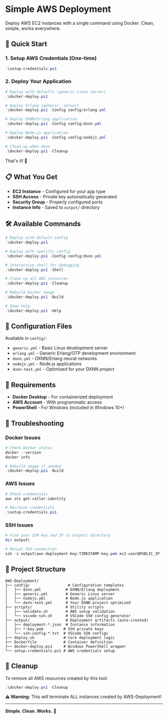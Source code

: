 # Simple AWS Deployment

Deploy AWS EC2 instances with a single command using Docker. Clean, simple, works everywhere.

## 🚀 Quick Start

### 1. Setup AWS Credentials (One-time)
```powershell
.\setup-credentials.ps1
```

### 2. Deploy Your Application
```powershell
# Deploy with defaults (generic Linux server)
.\docker-deploy.ps1

# Deploy Erlang (generic  server)
.\docker-deploy.ps1 -Config config/erlang.yml

# Deploy DXNN/Erlang application
.\docker-deploy.ps1 -Config config/dxnn.yml

# Deploy Node.js application  
.\docker-deploy.ps1 -Config config/nodejs.yml

# Clean up when done
.\docker-deploy.ps1 -Cleanup
```

That's it! 🎉

## 📋 What You Get

- **EC2 Instance** - Configured for your app type
- **SSH Access** - Private key automatically generated  
- **Security Group** - Properly configured ports
- **Instance Info** - Saved to `output/` directory

## 🛠️ Available Commands

```powershell
# Deploy with default config
.\docker-deploy.ps1

# Deploy with specific config
.\docker-deploy.ps1 -Config config/dxnn.yml

# Interactive shell for debugging
.\docker-deploy.ps1 -Shell

# Clean up all AWS resources
.\docker-deploy.ps1 -Cleanup

# Rebuild Docker image
.\docker-deploy.ps1 -Build

# Show help
.\docker-deploy.ps1 -Help
```

## 📁 Configuration Files

Available in `config/`:
- `generic.yml` - Basic Linux development server
- `erlang.yml` - Generic Erlang/OTP development environment
- `dxnn.yml` - DXNN/Erlang neural networks  
- `nodejs.yml` - Node.js applications
- `dxnn-test.yml` - Optimized for your DXNN project

## 🔧 Requirements

- **Docker Desktop** - For containerized deployment
- **AWS Account** - With programmatic access
- **PowerShell** - For Windows (included in Windows 10+)

## 🐛 Troubleshooting

### Docker Issues
```powershell
# Check Docker status
docker --version
docker info

# Rebuild image if needed
.\docker-deploy.ps1 -Build
```

### AWS Issues  
```powershell
# Check credentials
aws sts get-caller-identity

# Recreate credentials
.\setup-credentials.ps1
```

### SSH Issues
```powershell
# Find your SSH key and IP in output/ directory
dir output\

# Manual SSH connection
ssh -i output\aws-deployment-key-TIMESTAMP-key.pem ec2-user@PUBLIC_IP
```

## 📁 Project Structure

```
AWS-Deployment/
├── config/                 # Configuration templates
│   ├── dxnn.yml           # DXNN/Erlang deployment
│   ├── generic.yml        # Generic Linux server  
│   ├── nodejs.yml         # Node.js application
│   └── dxnn-test.yml      # Your DXNN project optimized
├── scripts/               # Utility scripts
│   ├── validate.sh        # AWS setup validation
│   └── vscode-ssh.sh      # VSCode SSH config generator
├── output/                # Deployment artifacts (auto-created)
│   ├── deployment-*.json  # Instance information
│   ├── *-key.pem         # SSH private keys
│   └── ssh-config-*.txt  # VSCode SSH configs
├── deploy.sh             # Core deployment logic
├── Dockerfile            # Container definition
├── docker-deploy.ps1     # Windows PowerShell wrapper
└── setup-credentials.ps1 # AWS credentials setup
```

## 🧹 Cleanup

To remove all AWS resources created by this tool:

```powershell
.\docker-deploy.ps1 -Cleanup
```

**⚠️ Warning**: This will terminate ALL instances created by AWS-Deployment!

---

**Simple. Clean. Works.** 🎯
